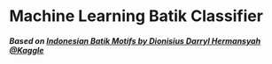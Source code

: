 # Machine Learning Batik Classifier

##### Based on [Indonesian Batik Motifs by Dionisius Darryl Hermansyah @Kaggle](https://www.kaggle.com/dionisiusdh/indonesian-batik-motifs)
